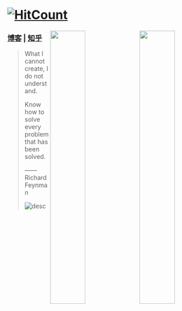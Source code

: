 # [![HitCount](https://hits.dwyl.com/Drincann/Drincann.svg?style=flat-square)](http://hits.dwyl.com/Drincann/Drincann)

  <img align="right" src='https://github-readme-stats-git-master-drincann.vercel.app/api/top-langs/?username=drincann&theme=nord&layout=compact&langs_count=10&hide=scss,less,html,css,jupyter%20notebook&hide_border=true&border_radius=0' width="40%"/>
  <img align="right" src='https://github-readme-stats-git-master-drincann.vercel.app/api?username=drincann&show_icons=true&theme=nord&count_private=true&hide_border=true&border_radius=0' width="40%"/>


### [博客](http://codingfor.life) | [知乎](https://www.zhihu.com/people/gao-jun-kang)


> What I cannot create, I do not understand.
>
> Know how to solve every problem that has been solved.
>
> —— Richard Feynman
>
> ![desc](https://gaolihaiimg.oss-cn-beijing.aliyuncs.com/rpahwbkzvx)
>

<div style="height: 20px; margin: 0; padding: 0; opacity: 0;"> _</div>
